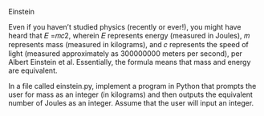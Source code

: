 Einstein

Even if you haven’t studied physics (recently or ever!), you might have heard that 𝐸 =𝑚⁢𝑐2, wherein 𝐸 represents energy (measured in Joules), 𝑚 represents mass (measured in kilograms), and 𝑐 represents the speed of light (measured approximately as 300000000 meters per second), per Albert Einstein et al. Essentially, the formula means that mass and energy are equivalent.

In a file called einstein.py, implement a program in Python that prompts the user for mass as an integer (in kilograms) and then outputs the equivalent number of Joules as an integer. Assume that the user will input an integer.
